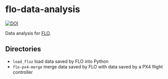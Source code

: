 # flo-data-analysis

[![DOI](https://zenodo.org/badge/856300039.svg)](https://zenodo.org/doi/10.5281/zenodo.13757079)

Data analysis for [FLO](https://github.com/strawlab/flo).

## Directories

- `load_floz` load data saved by FLO into Python
- `flo-px4-merge` merge data saved by FLO with data saved by a PX4 flight controller
